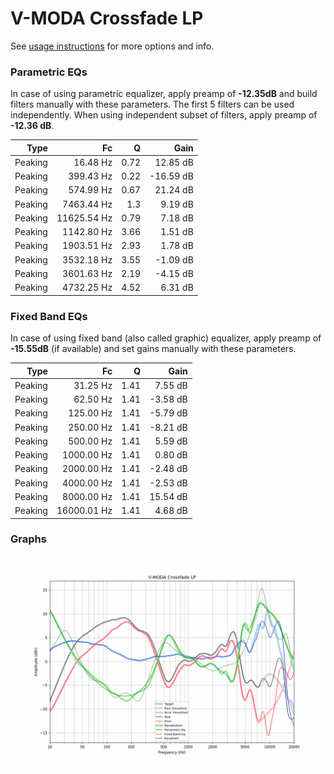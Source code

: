 # V-MODA Crossfade LP
See [usage instructions](https://github.com/jaakkopasanen/AutoEq#usage) for more options and info.

### Parametric EQs
In case of using parametric equalizer, apply preamp of **-12.35dB** and build filters manually
with these parameters. The first 5 filters can be used independently.
When using independent subset of filters, apply preamp of **-12.36 dB**.

| Type    | Fc          |    Q | Gain      |
|--------:|------------:|-----:|----------:|
| Peaking | 16.48 Hz    | 0.72 | 12.85 dB  |
| Peaking | 399.43 Hz   | 0.22 | -16.59 dB |
| Peaking | 574.99 Hz   | 0.67 | 21.24 dB  |
| Peaking | 7463.44 Hz  | 1.3  | 9.19 dB   |
| Peaking | 11625.54 Hz | 0.79 | 7.18 dB   |
| Peaking | 1142.80 Hz  | 3.66 | 1.51 dB   |
| Peaking | 1903.51 Hz  | 2.93 | 1.78 dB   |
| Peaking | 3532.18 Hz  | 3.55 | -1.09 dB  |
| Peaking | 3601.63 Hz  | 2.19 | -4.15 dB  |
| Peaking | 4732.25 Hz  | 4.52 | 6.31 dB   |

### Fixed Band EQs
In case of using fixed band (also called graphic) equalizer, apply preamp of **-15.55dB**
(if available) and set gains manually with these parameters.

| Type    | Fc          |    Q | Gain     |
|--------:|------------:|-----:|---------:|
| Peaking | 31.25 Hz    | 1.41 | 7.55 dB  |
| Peaking | 62.50 Hz    | 1.41 | -3.58 dB |
| Peaking | 125.00 Hz   | 1.41 | -5.79 dB |
| Peaking | 250.00 Hz   | 1.41 | -8.21 dB |
| Peaking | 500.00 Hz   | 1.41 | 5.59 dB  |
| Peaking | 1000.00 Hz  | 1.41 | 0.80 dB  |
| Peaking | 2000.00 Hz  | 1.41 | -2.48 dB |
| Peaking | 4000.00 Hz  | 1.41 | -2.53 dB |
| Peaking | 8000.00 Hz  | 1.41 | 15.54 dB |
| Peaking | 16000.01 Hz | 1.41 | 4.68 dB  |

### Graphs
![](./V-MODA%20Crossfade%20LP.png)